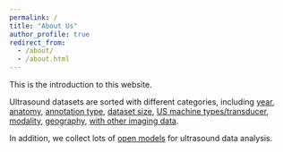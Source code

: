 ```yaml
---
permalink: /
title: "About Us"
author_profile: true
redirect_from: 
  - /about/
  - /about.html
---
```


This is the introduction to this website.

Ultrasound datasets are sorted with different categories, including 
<a href="https://usdata-noblegroup.github.io/year/" target="_blank">year</a>, 
<a href="https://usdata-noblegroup.github.io/anatomy/" target="_blank">anatomy</a>, 
<a href="https://usdata-noblegroup.github.io/annotation/" target="_blank">annotation type</a>, 
<a href="https://usdata-noblegroup.github.io/size/" target="_blank">dataset size</a>, 
<a href="https://usdata-noblegroup.github.io/us-machine/" target="_blank">US machine types/transducer</a>, 
<a href="https://usdata-noblegroup.github.io/modality/" target="_blank">modality</a>, 
<a href="https://usdata-noblegroup.github.io/geography/" target="_blank">geography</a>, 
<a href="https://usdata-noblegroup.github.io/others/" target="_blank">with other imaging data</a>.

In addition, we collect lots of <a href="https://usdata-noblegroup.github.io/open-model/" target="_blank">open models</a> for ultrasound data analysis. 
